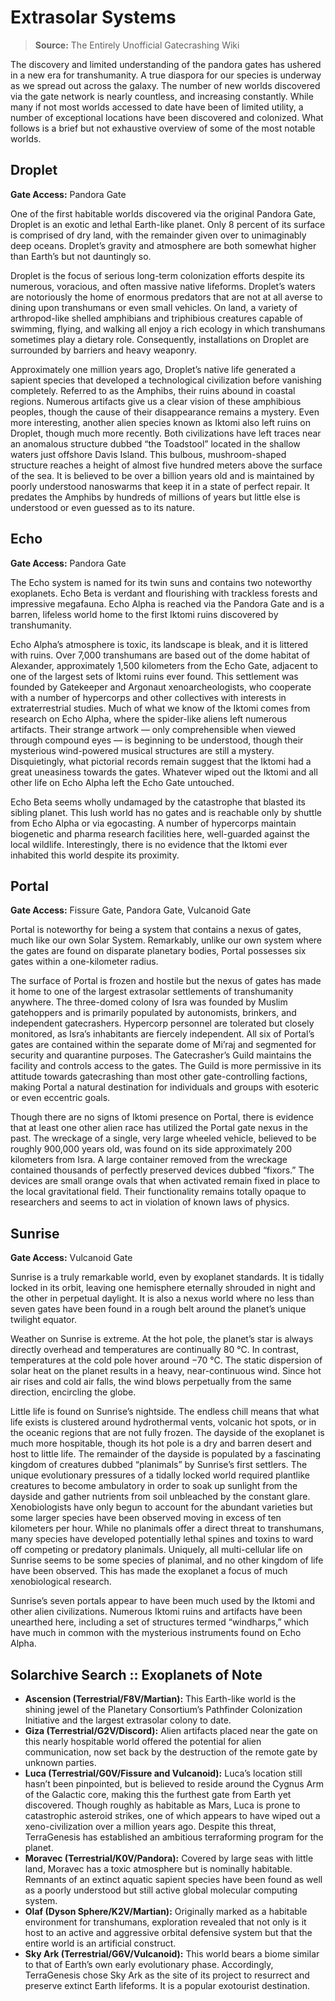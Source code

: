 # Extrasolar Systems

> **Source:** The Entirely Unofficial Gatecrashing Wiki

The discovery and limited understanding of the pandora gates has ushered in a new era for transhumanity. A true diaspora for our species is underway as we spread out across the galaxy. The number of new worlds discovered via the gate network is nearly countless, and increasing constantly. While many if not most worlds accessed to date have been of limited utility, a number of exceptional locations have been discovered and colonized. What follows is a brief but not exhaustive overview of some of the most notable worlds.

## Droplet

**Gate Access:** Pandora Gate

One of the first habitable worlds discovered via the original Pandora Gate, Droplet is an exotic and lethal Earth-like planet. Only 8 percent of its surface is comprised of dry land, with the remainder given over to unimaginably deep oceans. Droplet’s gravity and atmosphere are both somewhat higher than Earth’s but not dauntingly so.

Droplet is the focus of serious long-term colonization efforts despite its numerous, voracious, and often massive native lifeforms. Droplet’s waters are notoriously the home of enormous predators that are not at all averse to dining upon transhumans or even small vehicles. On land, a variety of arthropod-like shelled amphibians and triphibious creatures capable of swimming, flying, and walking all enjoy a rich ecology in which transhumans sometimes play a dietary role. Consequently, installations on Droplet are surrounded by barriers and heavy weaponry.

Approximately one million years ago, Droplet’s native life generated a sapient species that developed a technological civilization before vanishing completely. Referred to as the Amphibs, their ruins abound in coastal regions. Numerous artifacts give us a clear vision of these amphibious peoples, though the cause of their disappearance remains a mystery. Even more interesting, another alien species known as Iktomi also left ruins on Droplet, though much more recently. Both civilizations have left traces near an anomalous structure dubbed “the Toadstool” located in the shallow waters just offshore Davis Island. This bulbous, mushroom-shaped structure reaches a height of almost five hundred meters above the surface of the sea. It is believed to be over a billion years old and is maintained by poorly understood nanoswarms that keep it in a state of perfect repair. It predates the Amphibs by hundreds of millions of years but little else is understood or even guessed as to its nature.

## Echo

**Gate Access:** Pandora Gate

The Echo system is named for its twin suns and contains two noteworthy exoplanets. Echo Beta is verdant and flourishing with trackless forests and impressive megafauna. Echo Alpha is reached via the Pandora Gate and is a barren, lifeless world home to the first Iktomi ruins discovered by transhumanity.

Echo Alpha’s atmosphere is toxic, its landscape is bleak, and it is littered with ruins. Over 7,000 transhumans are based out of the dome habitat of Alexander, approximately 1,500 kilometers from the Echo Gate, adjacent to one of the largest sets of Iktomi ruins ever found. This settlement was founded by Gatekeeper and Argonaut xenoarcheologists, who cooperate with a number of hypercorps and other collectives with interests in extraterrestrial studies. Much of what we know of the Iktomi comes from research on Echo Alpha, where the spider-like aliens left numerous artifacts. Their strange artwork — only comprehensible when viewed through compound eyes — is beginning to be understood, though their mysterious wind-powered musical structures are still a mystery. Disquietingly, what pictorial records remain suggest that the Iktomi had a great uneasiness towards the gates. Whatever wiped out the Iktomi and all other life on Echo Alpha left the Echo Gate untouched.

Echo Beta seems wholly undamaged by the catastrophe that blasted its sibling planet. This lush world has no gates and is reachable only by shuttle from Echo Alpha or via egocasting. A number of hypercorps maintain biogenetic and pharma research facilities here, well-guarded against the local wildlife. Interestingly, there is no evidence that the Iktomi ever inhabited this world despite its proximity.

## Portal

**Gate Access:** Fissure Gate, Pandora Gate, Vulcanoid Gate

Portal is noteworthy for being a system that contains a nexus of gates, much like our own Solar System. Remarkably, unlike our own system where the gates are found on disparate planetary bodies, Portal possesses six gates within a one-kilometer radius.

The surface of Portal is frozen and hostile but the nexus of gates has made it home to one of the largest extrasolar settlements of transhumanity anywhere. The three-domed colony of Isra was founded by Muslim gatehoppers and is primarily populated by autonomists, brinkers, and independent gatecrashers. Hypercorp personnel are tolerated but closely monitored, as Isra’s inhabitants are fiercely independent. All six of Portal’s gates are contained within the separate dome of Mi’raj and segmented for security and quarantine purposes. The Gatecrasher’s Guild maintains the facility and controls access to the gates. The Guild is more permissive in its attitude towards gatecrashing than most other gate-controlling factions, making Portal a natural destination for individuals and groups with esoteric or even eccentric goals.

Though there are no signs of Iktomi presence on Portal, there is evidence that at least one other alien race has utilized the Portal gate nexus in the past. The wreckage of a single, very large wheeled vehicle, believed to be roughly 900,000 years old, was found on its side approximately 200 kilometers from Isra. A large container removed from the wreckage contained thousands of perfectly preserved devices dubbed “fixors.” The devices are small orange ovals that when activated remain fixed in place to the local gravitational field. Their functionality remains totally opaque to researchers and seems to act in violation of known laws of physics.

## Sunrise

**Gate Access:** Vulcanoid Gate

Sunrise is a truly remarkable world, even by exoplanet standards. It is tidally locked in its orbit, leaving one hemisphere eternally shrouded in night and the other in perpetual daylight. It is also a nexus world where no less than seven gates have been found in a rough belt around the planet’s unique twilight equator.

Weather on Sunrise is extreme. At the hot pole, the planet’s star is always directly overhead and temperatures are continually 80&nbsp;°C. In contrast, temperatures at the cold pole hover around −70&nbsp;°C. The static dispersion of solar heat on the planet results in a heavy, near-continuous wind. Since hot air rises and cold air falls, the wind blows perpetually from the same direction, encircling the globe.

Little life is found on Sunrise’s nightside. The endless chill means that what life exists is clustered around hydrothermal vents, volcanic hot spots, or in the oceanic regions that are not fully frozen. The dayside of the exoplanet is much more hospitable, though its hot pole is a dry and barren desert and host to little life. The remainder of the dayside is populated by a fascinating kingdom of creatures dubbed “planimals” by Sunrise’s first settlers. The unique evolutionary pressures of a tidally locked world required plantlike creatures to become ambulatory in order to soak up sunlight from the dayside and gather nutrients from soil unbleached by the constant glare. Xenobiologists have only begun to account for the abundant varieties but some larger species have been observed moving in excess of ten kilometers per hour. While no planimals offer a direct threat to transhumans, many species have developed potentially lethal spines and toxins to ward off competing or predatory planimals. Uniquely, all multi-cellular life on Sunrise seems to be some species of planimal, and no other kingdom of life have been observed. This has made the exoplanet a focus of much xenobiological research.

Sunrise’s seven portals appear to have been much used by the Iktomi and other alien civilizations. Numerous Iktomi ruins and artifacts have been unearthed here, including a set of structures termed “windharps,” which have much in common with the mysterious instruments found on Echo Alpha.

<!-- CLEANED blockquote -->

## Solarchive Search :: Exoplanets of Note

- **Ascension (Terrestrial/F8V/Martian):** This Earth-like world is the shining jewel of the Planetary Consortium’s Pathfinder Colonization Initiative and the largest extrasolar colony to date.
- **Giza (Terrestrial/G2V/Discord):** Alien artifacts placed near the gate on this nearly hospitable world offered the potential for alien communication, now set back by the destruction of the remote gate by unknown parties.
- **Luca (Terrestrial/G0V/Fissure and Vulcanoid):** Luca’s location still hasn’t been pinpointed, but is believed to reside around the Cygnus Arm of the Galactic core, making this the furthest gate from Earth yet discovered. Though roughly as habitable as Mars, Luca is prone to catastrophic asteroid strikes, one of which appears to have wiped out a xeno-civilization over a million years ago. Despite this threat, TerraGenesis has established an ambitious terraforming program for the planet.
- **Moravec (Terrestrial/K0V/Pandora):** Covered by large seas with little land, Moravec has a toxic atmosphere but is nominally habitable. Remnants of an extinct aquatic sapient species have been found as well as a poorly understood but still active global molecular computing system.
- **Olaf (Dyson Sphere/K2V/Martian):** Originally marked as a habitable environment for transhumans, exploration revealed that not only is it host to an active and aggressive orbital defensive system but that the entire world is an artificial construct.
- **Sky Ark (Terrestrial/G6V/Vulcanoid):** This world bears a biome similar to that of Earth’s own early evolutionary phase. Accordingly, TerraGenesis chose Sky Ark as the site of its project to resurrect and preserve extinct Earth lifeforms. It is a popular exotourist destination.

<!-- CLEANED /blockquote -->
